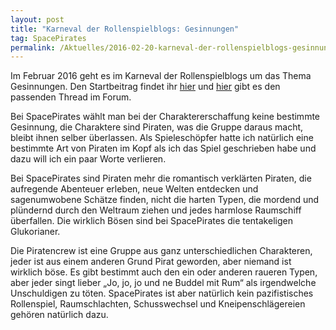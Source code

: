 ```yaml
---
layout: post
title: "Karneval der Rollenspielblogs: Gesinnungen"
tag: SpacePirates
permalink: /Aktuelles/2016-02-20-karneval-der-rollenspielblogs-gesinnungen-spacepirates
---
```


Im Februar 2016 geht es im Karneval der Rollenspielblogs um das Thema Gesinnungen. Den Startbeitrag findet ihr [hier](http://neueabenteuer.com/gesinnungen/) und [hier](http://forum.rsp-blogs.de/rsp-karneval/gesinnungen-%28febuary-2016%29/) gibt es den passenden Thread im Forum.

Bei SpacePirates wählt man bei der Charaktererschaffung keine bestimmte Gesinnung, die Charaktere sind Piraten, was die Gruppe daraus macht, bleibt ihnen selber überlassen. Als Spieleschöpfer hatte ich natürlich eine bestimmte Art von Piraten im Kopf als ich das Spiel geschrieben habe und dazu will ich ein paar Worte verlieren.

Bei SpacePirates sind Piraten mehr die romantisch verklärten Piraten, die aufregende Abenteuer erleben, neue Welten entdecken und sagenumwobene Schätze finden, nicht die harten Typen, die mordend und plündernd durch den Weltraum ziehen und jedes harmlose Raumschiff überfallen. Die wirklich Bösen sind bei SpacePirates die tentakeligen Glukorianer.

Die Piratencrew ist eine Gruppe aus ganz unterschiedlichen Charakteren, jeder ist aus einem anderen Grund Pirat geworden, aber niemand ist wirklich böse. Es gibt bestimmt auch den ein oder anderen raueren Typen, aber jeder singt lieber &bdquo;Jo, jo, jo und ne Buddel mit Rum&ldquo; als irgendwelche Unschuldigen zu töten. SpacePirates ist aber natürlich kein pazifistisches Rollenspiel, Raumschlachten, Schusswechsel und Kneipenschlägereien gehören natürlich dazu.
